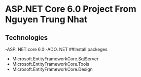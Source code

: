 # ASP.NET Core 6.0 Project From Nguyen Trung Nhat
## Technologies
-ASP. NET core 6.0
-ADO. NET 
##Install packeges
- Microsoft.EntityFrameworkCore.SqlServer
- Microsoft.EntityFrameworkCore.Tools
- Microsoft.EntityFrameworkCore.Design

